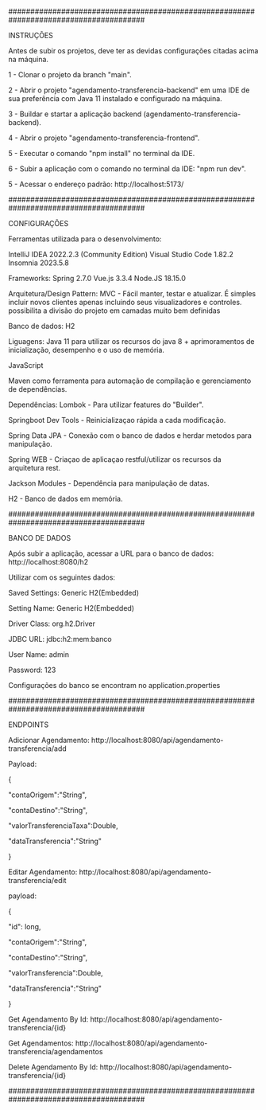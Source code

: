 #######################################################################################

INSTRUÇÕES

Antes de subir os projetos, deve ter as devidas configurações citadas acima na máquina.

1 - Clonar o projeto da branch "main".

2 - Abrir o projeto "agendamento-transferencia-backend" em uma IDE de sua preferência com Java 11 instalado e configurado na máquina.

3 - Buildar e startar a aplicação backend (agendamento-transferencia-backend).

4 - Abrir o projeto "agendamento-transferencia-frontend".

5 - Executar o comando "npm install" no terminal da IDE.

6 - Subir a aplicação com o comando no terminal da IDE: "npm run dev".

5 - Acessar o endereço padrão: http://localhost:5173/

#######################################################################################

CONFIGURAÇÕES

Ferramentas utilizada para o desenvolvimento:
 
IntelliJ IDEA 2022.2.3 (Community Edition)
Visual Studio Code 1.82.2
Insomnia 2023.5.8

Frameworks: 
Spring 2.7.0
Vue.js 3.3.4
Node.JS 18.15.0


Arquitetura/Design Pattern: MVC -  Fácil manter, testar e atualizar. É simples incluir novos clientes apenas incluindo seus visualizadores e controles. possibilita a divisão do projeto em camadas muito bem definidas

Banco de dados: H2

Liguagens:
Java 11 para utilizar os recursos do java 8 + aprimoramentos de inicialização, desempenho e o uso de memória.

JavaScript

Maven como ferramenta para automação de compilação e gerenciamento de dependências.

Dependências:
Lombok - Para utilizar features do "Builder".

Springboot Dev Tools - Reinicializaçao rápida a cada modificação.

Spring Data JPA - Conexão com o banco de dados e herdar metodos para manipulação.

Spring WEB - Criaçao de aplicaçao restful/utilizar os recursos da arquitetura rest.

Jackson Modules - Dependência para manipulação de datas.

H2 - Banco de dados em memória.

#######################################################################################

BANCO DE DADOS

Após subir a aplicação, acessar a URL para o banco de dados: http://localhost:8080/h2

Utilizar com os seguintes dados:

Saved Settings:	Generic H2(Embedded)

Setting Name: Generic H2(Embedded)

Driver Class: org.h2.Driver

JDBC URL: jdbc:h2:mem:banco

User Name: admin

Password: 123

Configurações do banco se encontram no application.properties

#######################################################################################

ENDPOINTS

Adicionar Agendamento: http://localhost:8080/api/agendamento-transferencia/add

Payload:
 
 {
   
   "contaOrigem":"String",
   
   "contaDestino":"String",
   
   "valorTransferenciaTaxa":Double,
   
   "dataTransferencia":"String"
 
 }

Editar Agendamento: http://localhost:8080/api/agendamento-transferencia/edit

payload:

{
  
  "id": long,
  
  "contaOrigem":"String",
 
  "contaDestino":"String",
 
  "valorTransferencia":Double,
  
  "dataTransferencia":"String"

}

Get Agendamento By Id: http://localhost:8080/api/agendamento-transferencia/{id}

Get Agendamentos: http://localhost:8080/api/agendamento-transferencia/agendamentos

Delete Agendamento By Id: http://localhost:8080/api/agendamento-transferencia/{id}

#######################################################################################
